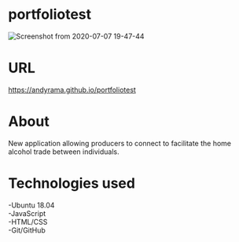 # portfoliotest
![Screenshot from 2020-07-07 19-47-44](https://github.com/AndyRama/andycave/blob/master/My%20portfolio.PNG)  
 
# URL  
https://andyrama.github.io/portfoliotest

# About
New application allowing producers to connect to facilitate the home alcohol trade between individuals.

# Technologies used
-Ubuntu 18.04   
-JavaScript  
-HTML/CSS  
-Git/GitHub  
 
